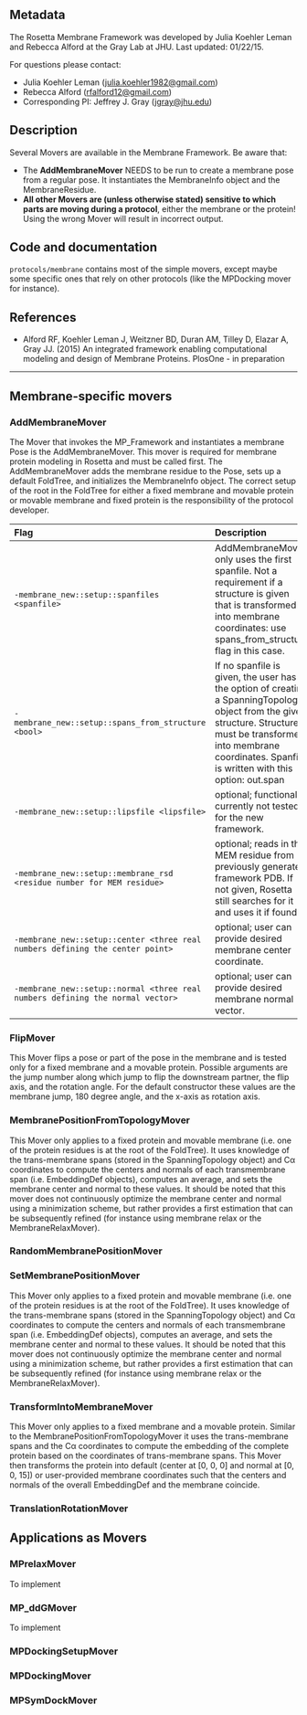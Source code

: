 ## Metadata

The Rosetta Membrane Framework was developed by Julia Koehler Leman and Rebecca Alford at the Gray Lab at JHU. 
Last updated: 01/22/15. 

For questions please contact: 
- Julia Koehler Leman ([julia.koehler1982@gmail.com](julia.koehler1982@gmail.com))
- Rebecca Alford ([rfalford12@gmail.com](rfalford12@gmail.com))
- Corresponding PI: Jeffrey J. Gray ([jgray@jhu.edu](jgray@jhu.edu))

## Description

Several Movers are available in the Membrane Framework. Be aware that:
- The **AddMembraneMover** NEEDS to be run to create a membrane pose from a regular pose. It instantiates the MembraneInfo object and the MembraneResidue.
- **All other Movers are (unless otherwise stated) sensitive to which parts are moving during a protocol**, either the membrane or the protein! Using the wrong Mover will result in incorrect output. 

## Code and documentation

`protocols/membrane` contains most of the simple movers, except maybe some specific ones that rely on other protocols (like the MPDocking mover for instance).

## References

* Alford RF, Koehler Leman J, Weitzner BD, Duran AM, Tilley D, Elazar A, Gray JJ. (2015) An integrated framework enabling computational modeling and design of Membrane Proteins. PlosOne - in preparation 

***

## Membrane-specific movers

### AddMembraneMover

The Mover that invokes the MP_Framework and instantiates a membrane Pose is the AddMembraneMover. This mover is required for membrane protein modeling in Rosetta and must be called first. The AddMembraneMover adds the membrane residue to the Pose, sets up a default FoldTree, and initializes the MembraneInfo object. The correct setup of the root in the FoldTree for either a fixed membrane and movable protein or movable membrane and fixed protein is the responsibility of the protocol developer.

|**Flag**|**Description**|
|:-------|:--------------|
|`-membrane_new::setup::spanfiles <spanfile>` | AddMembraneMover only uses the first spanfile. Not a requirement if a structure is given that is transformed into membrane coordinates: use spans_from_structure flag in this case.|
|`-membrane_new::setup::spans_from_structure <bool>` | If no spanfile is given, the user has the option of creating a SpanningTopology object from the given structure. Structure must be transformed into membrane coordinates. Spanfile is written with this option: out.span |
|`-membrane_new::setup::lipsfile <lipsfile>` | optional; functionality currently not tested for the new framework.|
|`-membrane_new::setup::membrane_rsd <residue number for MEM residue>` | optional; reads in the MEM residue from previously generated framework PDB. If not given, Rosetta still searches for it and uses it if found.|
|`-membrane_new::setup::center <three real numbers defining the center point>` | optional; user can provide desired membrane center coordinate.|
|`-membrane_new::setup::normal <three real numbers defining the normal vector>` | optional; user can provide desired membrane normal vector.|

### FlipMover

This Mover flips a pose or part of the pose in the membrane and is tested only for a fixed membrane and a movable protein. Possible arguments are the jump number along which jump to flip the downstream partner, the flip axis, and the rotation angle. For the default constructor these values are the membrane jump, 180 degree angle, and the x-axis as rotation axis.  

### MembranePositionFromTopologyMover

This Mover only applies to a fixed protein and movable membrane (i.e. one of the protein residues is at the root of the FoldTree). It uses knowledge of the trans-membrane spans (stored in the SpanningTopology object) and Cα coordinates to compute the centers and normals of each transmembrane span (i.e. EmbeddingDef objects), computes an average, and sets the membrane center and normal to these values. It should be noted that this mover does not continuously optimize the membrane center and normal using a minimization scheme, but rather provides a first estimation that can be subsequently refined (for instance using membrane relax or the MembraneRelaxMover).

### RandomMembranePositionMover


### SetMembranePositionMover

This Mover only applies to a fixed protein and movable membrane (i.e. one of the protein residues is at the root of the FoldTree). It uses knowledge of the trans-membrane spans (stored in the SpanningTopology object) and Cα coordinates to compute the centers and normals of each transmembrane span (i.e. EmbeddingDef objects), computes an average, and sets the membrane center and normal to these values. It should be noted that this mover does not continuously optimize the membrane center and normal using a minimization scheme, but rather provides a first estimation that can be subsequently refined (for instance using membrane relax or the MembraneRelaxMover).

### TransformIntoMembraneMover

This Mover only applies to a fixed membrane and a movable protein. Similar to the MembranePositionFromTopologyMover it uses the trans-membrane spans and the Cα coordinates to compute the embedding of the complete protein based on the coordinates of trans-membrane spans. This Mover then transforms the protein into default (center at [0, 0, 0] and normal at [0, 0, 15]) or user-provided membrane coordinates such that the centers and normals of the overall EmbeddingDef and the membrane coincide. 

### TranslationRotationMover


## Applications as Movers

### MPrelaxMover

To implement

### MP_ddGMover

To implement

### MPDockingSetupMover


### MPDockingMover


### MPSymDockMover
